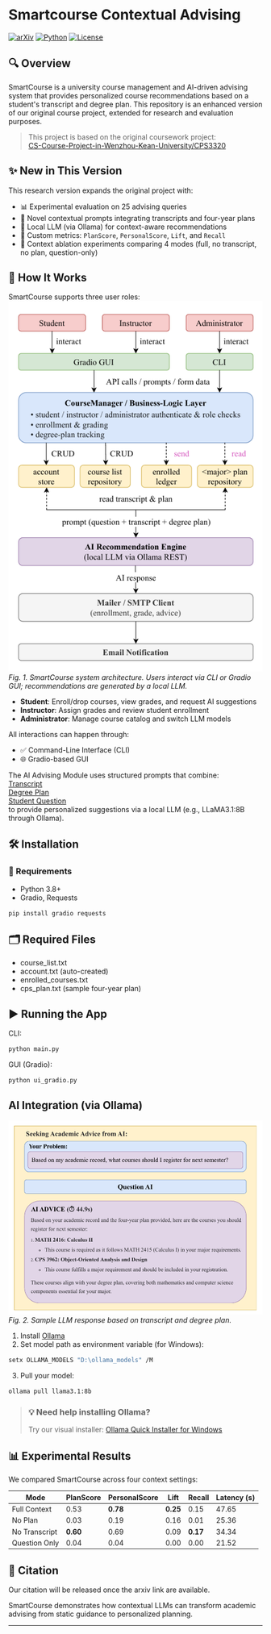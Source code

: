# Smartcourse Contextual Advising

[![arXiv](https://img.shields.io/badge/Paper-arXiv-red)](https://arxiv.org/abs/xxxx.xxxxx)
[![Python](https://img.shields.io/badge/Python-3.8%2B-blue)](#)
[![License](https://img.shields.io/badge/License-MIT-green)](#license)

## 🔍 Overview

SmartCourse is a university course management and AI-driven advising system that provides personalized course recommendations based on a student's transcript and degree plan. This repository is an enhanced version of our original course project, extended for research and evaluation purposes.

> This project is based on the original coursework project:  
> [CS-Course-Project-in-Wenzhou-Kean-University/CPS3320](https://github.com/EthanYixuanMi/CS-Course-Project-in-Wenzhou-Kean-University/tree/main/CPS3320)


## ✨ New in This Version

This research version expands the original project with:
- 📊 Experimental evaluation on 25 advising queries
- 🎯 Novel contextual prompts integrating transcripts and four-year plans
- 🧠 Local LLM (via Ollama) for context-aware recommendations
- 📐 Custom metrics: `PlanScore`, `PersonalScore`, `Lift`, and `Recall`
- 🧪 Context ablation experiments comparing 4 modes (full, no transcript, no plan, question-only)


## 🧠 How It Works

SmartCourse supports three user roles:
![System Architecture](assets/SmartCourse_arch.png)  
*Fig. 1. SmartCourse system architecture. Users interact via CLI or Gradio GUI; recommendations are generated by a local LLM.*


- **Student**: Enroll/drop courses, view grades, and request AI suggestions
- **Instructor**: Assign grades and review student enrollment
- **Administrator**: Manage course catalog and switch LLM models


All interactions can happen through:
- ✅ Command-Line Interface (CLI)
- 🌐 Gradio-based GUI


The AI Advising Module uses structured prompts that combine:  
[Transcript]()  
[Degree Plan]()  
[Student Question]()  
to provide personalized suggestions via a local LLM (e.g., LLaMA3.1:8B through Ollama).

## 🛠 Installation

### 🔧 Requirements
- Python 3.8+
- Gradio, Requests

```bash
pip install gradio requests
```


## 🗂️ Required Files
- course_list.txt
- account.txt (auto-created)
- enrolled_courses.txt
- cps_plan.txt (sample four-year plan)


## ▶️ Running the App
CLI:
```bash
python main.py
```

GUI (Gradio):
```bash
python ui_gradio.py
```


## AI Integration (via Ollama)

![AI Advising Example](assets/ai_advice.png)  
*Fig. 2. Sample LLM response based on transcript and degree plan.*  

1. Install [Ollama](https://ollama.com/download)
2. Set model path as environment variable (for Windows):
```bash
setx OLLAMA_MODELS "D:\ollama_models" /M
```
3. Pull your model:
```bash
ollama pull llama3.1:8b
```

> ### 💡 Need help installing Ollama?
> Try our visual installer: [Ollama Quick Installer for Windows](https://github.com/EthanYixuanMi/Ollama-Windows-Installer)


## 📊 Experimental Results
We compared SmartCourse across four context settings:

| Mode          | PlanScore | PersonalScore | Lift | Recall | Latency (s) |
| ------------- | --------- | ------------- | ---- | ------ | ----------- |
| Full Context  | 0.53      | **0.78**          | **0.25** | 0.15   | 47.65       |
| No Plan       | 0.03      | 0.19          | 0.16 | 0.01   | 25.36       |
| No Transcript | **0.60**      | 0.69          | 0.09 | **0.17**   | 34.34       |
| Question Only | 0.04      | 0.04          | 0.00 | 0.00   | 21.52       |


## 📄 Citation
Our citation will be released once the arxiv link are available.







SmartCourse demonstrates how contextual LLMs can transform academic advising from static guidance to personalized planning.

---




